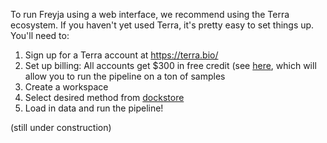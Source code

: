 To run Freyja using a web interface, we recommend using the Terra ecosystem. If you haven't yet used Terra, it's pretty easy to set things up.  You'll need to:
1. Sign up for a Terra account at https://terra.bio/
2. Set up billing: All accounts get $300 in free credit (see [here](https://support.terra.bio/hc/en-us/articles/360046295092), which will allow you to run the pipeline on a ton of samples
3. Create a workspace
4. Select desired method from [dockstore](https://dockstore.org/search?entryType=workflows&search=freyja)
4. Load in data and run the pipeline!

(still under construction)